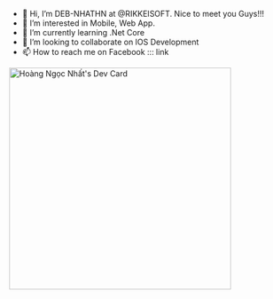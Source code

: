- 👋 Hi, I’m DEB-NHATHN at @RIKKEISOFT. Nice to meet you Guys!!!
- 👀 I’m interested in Mobile, Web App.
- 🌱 I’m currently learning .Net Core
- 💞️ I’m looking to collaborate on IOS Development
- 📫 How to reach me on Facebook ::: link


<a href="https://app.daily.dev/Corgiphy"><img src="https://api.daily.dev/devcards/00149fbd3d5e43baaf787237a5089513.png?r=68z" width="400" alt="Hoàng Ngọc Nhất's Dev Card"/></a>
